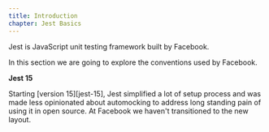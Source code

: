 ```yaml
---
title: Introduction
chapter: Jest Basics
---
```


Jest is JavaScript unit testing framework built by Facebook.

In this section we are going to explore the conventions used by Facebook.

<div class="callout secondary">

<i class="fa fa-info-circle" aria-hidden="true"></i> **Jest 15**

Starting [version 15][jest-15], Jest simplified a lot of setup process and was made less opinionated
about automocking to address long standing pain of using it in open source. At Facebook we haven't
transitioned to the new layout.

</div>
